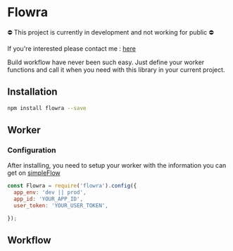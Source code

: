 # Flowra

⛔️  This project is currently in development and not working for public ⛔️  

If you're interested please contact me : [here](mailto:louis@thefamily.co?Subject=Project%20Flowra%20Questions)

Build workflow have never been such easy. Just define your worker functions and call it when you need with this library in your current project.

## Installation

```bash
npm install flowra --save
```
## Worker

### Configuration

After installing, you need to setup your worker with the information you can get on [simpleFlow](http://simpleflow.io)
```js
const Flowra = require('flowra').config({
  app_env: 'dev || prod',
  app_id: 'YOUR_APP_ID',
  user_token: 'YOUR_USER_TOKEN',

});

```

## Workflow
